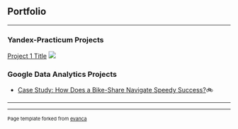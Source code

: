 ## Portfolio

---

### Yandex-Practicum Projects

[Project 1 Title](/sample_page)
<img src="images/dummy_thumbnail.jpg?raw=true"/>



### Google Data Analytics Projects

- [Case Study: How Does a Bike-Share Navigate Speedy Success?](https://github.com/MicSeit/data_projects/tree/main/google_data_analytics/bike_share)🚲


---




---
<p style="font-size:11px">Page template forked from <a href="https://github.com/evanca/quick-portfolio">evanca</a></p>
<!-- Remove above link if you don't want to attibute -->
